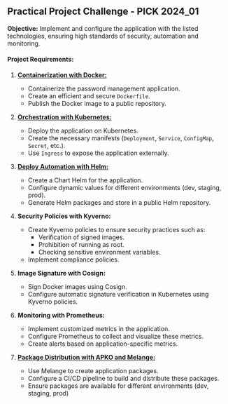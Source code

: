 ## Practical Project Challenge - PICK 2024_01

**Objective:** Implement and configure the application with the listed technologies, ensuring high standards of security, automation and monitoring.

#### Project Requirements:

1. [**Containerization with Docker:**](https://github.com/lucas-92/LINUXtips-PICK/blob/main/docs/1.%20Containerization%20with%20Docker.md) 
   - Containerize the password management application.
   - Create an efficient and secure `Dockerfile`.
   - Publish the Docker image to a public repository.

2. [**Orchestration with Kubernetes:**](https://github.com/lucas-92/LINUXtips-PICK/blob/main/docs/2.%20Orchestration%20with%20Kubernetes.md)
   - Deploy the application on Kubernetes.
   - Create the necessary manifests (`Deployment`, `Service`, `ConfigMap`, `Secret`, etc.).
   - Use `Ingress` to expose the application externally.

3. [**Deploy Automation with Helm:**](https://github.com/lucas-92/LINUXtips-PICK/blob/main/docs/3.%20Deploy%20Automation%20with%20Helm.md)
   - Create a Chart Helm for the application.
   - Configure dynamic values ​​for different environments (dev, staging, prod).
   - Generate Helm packages and store in a public Helm repository.

4. **Security Policies with Kyverno:**
   - Create Kyverno policies to ensure security practices such as:
     - Verification of signed images.
     - Prohibition of running as root.
     - Checking sensitive environment variables.
   - Implement compliance policies.

5. **Image Signature with Cosign:**
   - Sign Docker images using Cosign.
   - Configure automatic signature verification in Kubernetes using Kyverno policies.

6. **Monitoring with Prometheus:**
   - Implement customized metrics in the application.
   - Configure Prometheus to collect and visualize these metrics.
   - Create alerts based on application-specific metrics.

7. [**Package Distribution with APKO and Melange:**](https://github.com/lucas-92/LINUXtips-PICK/blob/main/docs/7.%20Package%20Distribution%20with%20APKO%20and%20Melange.md)
   - Use Melange to create application packages.
   - Configure a CI/CD pipeline to build and distribute these packages.
   - Ensure packages are available for different environments (dev, staging, prod)
